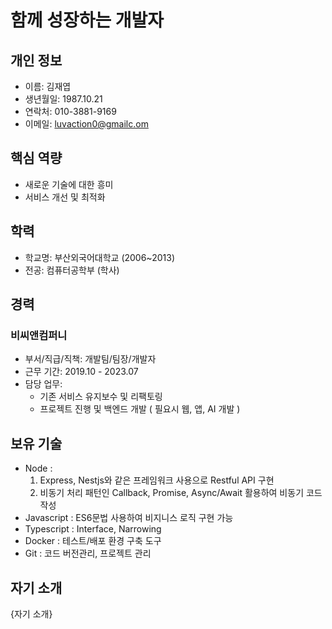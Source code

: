 # 함께 성장하는 개발자

## 개인 정보

- 이름: 김재엽
- 생년월일: 1987.10.21
- 연락처: 010-3881-9169
- 이메일: [luvaction0@gmailc.om](mailto:luvaction0@gmailc.om)

## 핵심 역량

- 새로운 기술에 대한 흥미
- 서비스 개선 및 최적화

## 학력

- 학교명: 부산외국어대학교 (2006~2013)
- 전공: 컴퓨터공학부 (학사)

## 경력

### 비씨앤컴퍼니

- 부서/직급/직책: 개발팀/팀장/개발자
- 근무 기간: 2019.10 - 2023.07
- 담당 업무:
  - 기존 서비스 유지보수 및 리팩토링
  - 프로젝트 진행 및 백엔드 개발 ( 필요시 웹, 앱, AI 개발 )

## 보유 기술

- Node :
  1. Express, Nestjs와 같은 프레임워크 사용으로 Restful API 구현
  2. 비동기 처리 패턴인 Callback, Promise, Async/Await 활용하여 비동기 코드 작성
- Javascript : ES6문법 사용하여 비지니스 로직 구현 가능
- Typescript : Interface, Narrowing
- Docker : 테스트/배포 환경 구축 도구
- Git : 코드 버전관리, 프로젝트 관리

## 자기 소개

{자기 소개}
